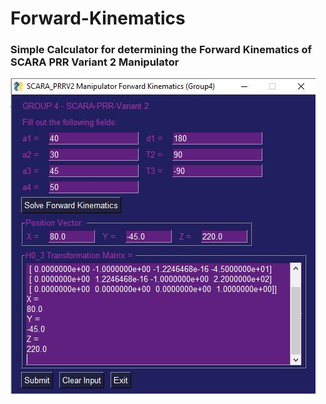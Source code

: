 # Forward-Kinematics
 
### Simple Calculator for determining the Forward Kinematics of SCARA PRR Variant 2 Manipulator

<img src="Image/FK_SCARA.JPG">

